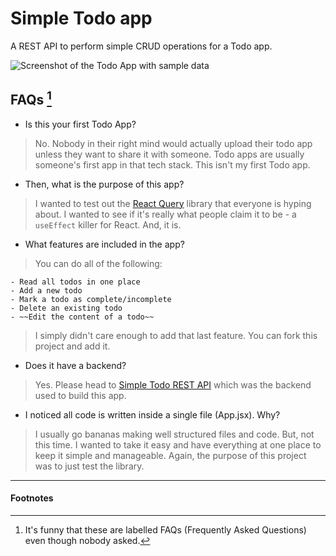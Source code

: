 # Simple Todo app

A REST API to perform simple CRUD operations for a Todo app.

![Screenshot of the Todo App with sample data](https://cdn.discordapp.com/attachments/551831694676721684/1030857148500037682/todo_app_screenshot.png "Todo App Screenshot")

## FAQs [^1]

- Is this your first Todo App?
> No. Nobody in their right mind would actually upload their todo app unless they want to share it with someone. Todo apps are usually someone's first app in that tech stack. This isn't my first Todo app.

- Then, what is the purpose of this app?
> I wanted to test out the [React Query](https://tanstack.com/query/v4) library that everyone is hyping about. 
> I wanted to see if it's really what people claim it to be - a `useEffect` killer for React.  And, it is.

- What features are included in the app?
> You can do all of the following: 

    - Read all todos in one place
    - Add a new todo
    - Mark a todo as complete/incomplete
    - Delete an existing todo
    - ~~Edit the content of a todo~~   
    
> I simply didn't care enough to add that last feature. You can fork this project and add it.

- Does it have a backend?
> Yes. Please head to [Simple Todo REST API](https://github.com/talktoacomputer/node-todo-rest-api) which was the backend used to build this app.

- I noticed all code is written inside a single file (App.jsx). Why?
> I usually go bananas making well structured files and code. But, not this time. I wanted to take it easy and have everything at one place to keep it simple and manageable. Again, the purpose of this project was to just test the library.

---

#### Footnotes

[^1]: It's funny that these are labelled FAQs (Frequently Asked Questions) even though nobody asked.